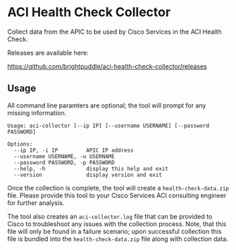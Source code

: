 # ACI Health Check Collector

Collect data from the APIC to be used by Cisco Services in the ACI Health Check.

Releases are available here:

https://github.com/brightpuddle/aci-health-check-collector/releases

## Usage

All command line paramters are optional; the tool will prompt for any missing information.

```
Usage: aci-collector [--ip IP] [--username USERNAME] [--password PASSWORD]

Options:
  --ip IP, -i IP         APIC IP address
  --username USERNAME, -u USERNAME
  --password PASSWORD, -p PASSWORD
  --help, -h             display this help and exit
  --version              display version and exit
```

Once the collection is complete, the tool will create a `health-check-data.zip` file. Please provide this tool to your Cisco Services ACI consulting engineer for further analysis.

The tool also creates an `aci-collector.log` file that can be provided to Cisco to troubleshoot any issues with the collection process. Note, that this file will only be found in a failure scenario; upon successful collection this file is bundled into the `health-check-data.zip` file along with collection data.
